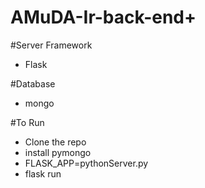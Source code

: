 # AMuDA-Ir-back-end+

#Server Framework

+ Flask

#Database
+ mongo

#To Run

+ Clone the repo
+ install pymongo
+ FLASK_APP=pythonServer.py
+ flask run

